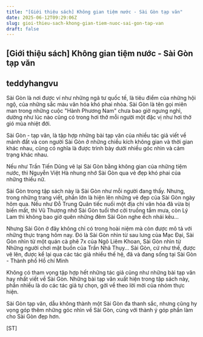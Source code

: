 ```yaml
---
title: "[Giới thiệu sách] Không gian tiệm nước - Sài Gòn tạp văn"
date: 2025-06-12T09:29:06Z
slug: gioi-thieu-sach-khong-gian-tiem-nuoc-sai-gon-tap-van
draft: false
---
```


## [Giới thiệu sách] Không gian tiệm nước - Sài Gòn tạp văn

## teddyhangvu

Sài Gòn là nơi được ví như những ngã tư quốc tế, là tiêu điểm của những hội ngộ, của những sắc màu văn hóa khó phai nhòa. Sài Gòn là tên gọi miên man trong những cuộc "Hành Phương Nam" chưa bao giờ ngưng nghỉ, dường như lúc nào cũng có trong hơi thở mỗi người một đặc vị như hơi thở gió mùa nhiệt đới.

Sài Gòn - tạp văn, là tập hợp những bài tạp văn của nhiều tác giả viết về mảnh đất và con người Sài Gòn ở những chiều kích không gian và thời gian khác nhau, cũng có nghĩa là được trình bày dưới nhiều góc nhìn và cảm trạng khác nhau.

Nếu như Trần Tiến Dũng vẽ lại Sài Gòn bằng không gian của những tiệm nước, thì Nguyễn Việt Hà nhung nhớ Sài Gòn qua vẻ đẹp khó phai của những thiếu nữ.

Sài Gòn trong tập sách này là Sài Gòn như mỗi người đang thấy. Nhưng, trong những trang viết, phần lớn là hiện lên những vẻ đẹp của Sài Gòn ngày hôm qua. Nếu như Đỗ Trung Quân tiếc nuối một địa chỉ văn hóa đã vừa bị biến mất, thì Vũ Thượng nhớ Sài Gòn tuổi thơ cởi truồng tắm mưa, còn Lý Lam thì không bao giờ quên những đêm Sài Gòn nghe ếch nhái kêu...

Nhưng Sài Gòn ở đây không chỉ có trong hoài niệm mà còn được mô tả với những thực trạng hôm nay. Đó là Sài Gòn nhìn từ sau lưng của Mạc Đại, Sài Gòn nhìn từ một quán cà phê 7x của Ngô Liêm Khoan, Sài Gòn nhìn từ Những người chơi mặt buồn của Trần Nhã Thụy... Sài Gòn, cứ như thế, được vẽ lên, được kể lại qua các tác giả nhiều thế hệ, đã và đang sống tại Sài Gòn - Thành phố Hồ chí Minh

Không có tham vọng tập hợp hết những tác giả cũng như những bài tạp văn hay nhất viết về Sài Gòn. Những bài tạp văn xuất hiện trong tập sách này, phần nhiều là do các tác giả tự chọn, gởi về theo lời mời của nhóm thực hiện.

Sài Gòn tạp văn, dẫu không thành một Sài Gòn đa thanh sắc, nhưng cũng hy vọng góp thêm những góc nhìn về Sài Gòn, cùng với thành ý góp phần làm cho Sài Gòn đẹp hơn.

[ST]

​